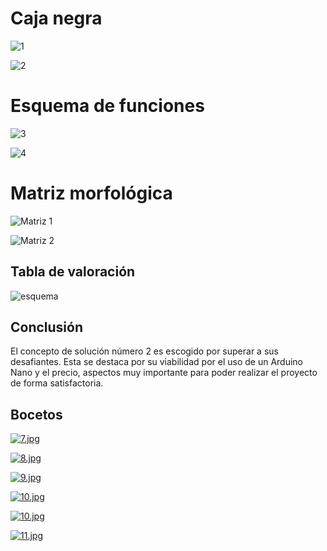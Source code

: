 # Caja negra
![1](https://github.com/user-attachments/assets/05083640-8bad-48e5-9055-a929e9ce089f)


![2](https://github.com/user-attachments/assets/fa1d8a9c-0989-44b9-b765-7c356cef49bf)



# Esquema de funciones

![3](https://github.com/user-attachments/assets/7098a531-b514-4603-8fa3-c303aa24844d)



![4](https://github.com/user-attachments/assets/7203d76d-be0d-42cc-ac6a-a61a4a07fb1f)




# Matriz morfológica
![Matriz 1](https://github.com/user-attachments/assets/7f90922e-9b4f-46c3-a6d9-c914c69a64bd)


![Matriz 2](https://github.com/user-attachments/assets/05524f91-bfe3-497d-afb1-c5d0f0dc348b)



## Tabla de valoración
![esquema](https://github.com/user-attachments/assets/35d4778d-ce64-4206-bf04-02af7eb0b1f7)







## Conclusión
El concepto de solución número 2 es escogido por superar a sus desafiantes. Esta se destaca por su viabilidad por el uso de un Arduino Nano y el precio, aspectos muy importante para poder realizar el proyecto de forma satisfactoria.

## Bocetos
[![7.jpg](https://i.postimg.cc/jqfnzB5R/7.jpg)](https://postimg.cc/vDQmyqfK)

[![8.jpg](https://i.postimg.cc/9fSz9BH4/8.jpg)](https://postimg.cc/Ffy953Rm)

[![9.jpg](https://i.postimg.cc/zf9XvXTK/9.jpg)](https://postimg.cc/yJyzrKQ8)

[![10.jpg](https://i.postimg.cc/GpsdWw62/10.jpg)](https://postimg.cc/NyY3XVsq)

[![10.jpg](https://i.postimg.cc/0jRPCWN4/10.jpg)](https://postimg.cc/Hc2qYtX0)

[![11.jpg](https://i.postimg.cc/Wzjx3Qzs/11.jpg)](https://postimg.cc/CBPcrrb2)

